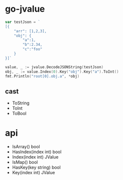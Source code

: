 # go-jvalue

```go
var testJson = `
[{
    "arr": [1,2,3],
    "obj": {
        "a":1,
        "b":2.34,
        "c":"foo"
    }
}]`

value, _ := jvalue.DecodeJSONString(testJson)
obj, _ := value.Index(0).Key("obj").Key("a").ToInt()
fmt.Println("root[0].obj.a", *obj)
```

## cast

- ToString
- ToInt
- ToBool

# api

- IsArray() bool
- HasIndex(index int) bool
- Index(index int) JValue
- IsMap() bool
- HasKey(key string) bool
- Key(index int) JValue
